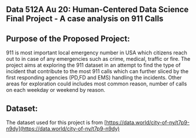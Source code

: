 ## Data 512A Au 20: Human-Centered Data Science Final Project - A case analysis on 911 Calls 

## Purpose of the Proposed Project:

911 is most important local emergency number in USA which citizens reach out to in case of any emergencies such as crime, medical, traffic or fire. The project aims at exploring the 911 dataset in an attempt to find the type of incident that contribute to the most 911 calls which can further sliced by the first responding agencies (PD,FD and EMS) handling the incidents. Other areas for exploration could includes most common reason, number of calls on each weekday or weekend by reason.

## Dataset:

The dataset used for this project is from [https://data.world/city-of-ny/t7p9-n9dy](https://data.world/city-of-ny/t7p9-n9dy)
